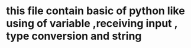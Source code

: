 #  this file contain basic of python like using of  variable ,receiving input , type conversion and string 
